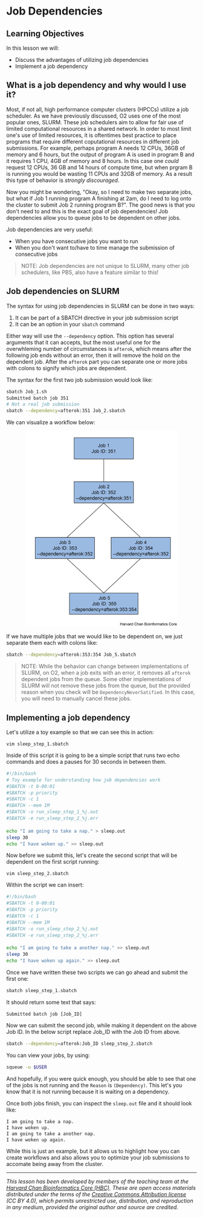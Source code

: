 # Job Dependencies

## Learning Objectives

In this lesson we will:
- Discuss the advantages of utilizing job dependencies
- Implement a job dependency

## What is a job dependency and why would I use it?

Most, if not all, high performance computer clusters (HPCCs) utilize a job scheduler. As we have previously discussed, O2 uses one of the most popular ones, SLURM. These job schedulers aim to allow for fair use of limited computational resources in a shared network. In order to most limit one's use of limited resources, it is oftentimes best practice to place programs that require different coputational resources in different job submissions. For example, perhaps program A needs 12 CPUs, 36GB of memory and 6 hours, but the output of program A is used in program B and it requires 1 CPU, 4GB of memory and 8 hours. In this case one *could* request 12 CPUs, 36 GB and 14 hours of compute time, but when prgram B is running you would be wasting 11 CPUs and 32GB of memory. As a result this type of behavior is *strongly discouraged*.

Now you might be wondering, "Okay, so I need to make two separate jobs, but what if Job 1 running program A finishing at 2am, do I need to log onto the cluster to submit Job 2 running program B?". The good news is that you don't need to and this is the exact goal of job dependencies! Job dependencies allow you to queue jobs to be dependent on other jobs.

Job dependencies are very useful:
- When you have consecutive jobs you want to run
- When you don't want to/have to time manage the submission of consecutive jobs

> NOTE: Job dependencies are not unique to SLURM, many other job schedulers, like PBS, also have a feature similar to this!

## Job dependencies on SLURM

The syntax for using job dependencies in SLURM can be done in two ways:
1) It can be part of a SBATCH directive in your job submission script
2) It can be an option in your `sbatch` command

Either way will use the `--dependency` option. This option has several arguments that it can accepts, but the most useful one for the overwhleming number of circumstances is `afterok`, which means after the following job ends without an error, then it will remove the hold on the dependent job. After the `afterok` part you can separate one or more jobs with colons to signify which jobs are dependent.

The syntax for the first two job submission would look like:

```bash
sbatch Job_1.sh
Submitted batch job 351
# Not a real job submission
sbatch --dependency=afterok:351 Job_2.sbatch
```

We can visualize a workflow below:

<p align="center">
<img src="../img/Job_dependencies.png" width="400">
</p>

If we have multiple jobs that we would like to be dependent on, we just separate them each with colons like:

```bash
sbatch --dependency=afterok:353:354 Job_5.sbatch
```

> NOTE: While the behavior can change between implementations of SLURM, on O2, when a job exits with an error, it removes all `afterok` dependent jobs from the queue. Some other implementations of SLURM will not remove these jobs from the queue, but the provided reason when you check will be `DependencyNeverSatified`. In this case, you will need to manually cancel these jobs.

## Implementing a job dependency

Let's utilize a toy example so that we can see this in action:

```
vim sleep_step_1.sbatch 
```

Inside of this script it is going to be a simple script that runs two echo commands and does a pauses for 30 seconds in between them.

```bash
#!/bin/bash
# Toy example for understanding how job dependencies work
#SBATCH -t 0-00:01
#SBATCH -p priority
#SBATCH -c 1
#SBATCH --mem 1M
#SBATCH -o run_sleep_step_1_%j.out
#SBATCH -e run_sleep_step_2_%j.err

echo "I am going to take a nap." > sleep.out
sleep 30
echo "I have woken up." >> sleep.out
```

Now before we submit this, let's create the second script that will be dependent on the first script running:

```
vim sleep_step_2.sbatch 
```

Within the script we can insert:

```bash
#!/bin/bash
#SBATCH -t 0-00:01
#SBATCH -p priority
#SBATCH -c 1
#SBATCH --mem 1M
#SBATCH -o run_sleep_step_2_%j.out
#SBATCH -e run_sleep_step_2_%j.err

echo "I am going to take a another nap." >> sleep.out
sleep 30
echo "I have woken up again." >> sleep.out
```

Once we have written these two scripts we can go ahead and submit the first one:

```bash
sbatch sleep_step_1.sbatch 
```

It should return some text that says:

```
Submitted batch job [Job_ID]
```

Now we can submit the second job, while making it dependent on the above Job ID. In the below script replace Job_ID with the Job ID from above.

```bash
sbatch --dependency=afterok:Job_ID sleep_step_2.sbatch 
```

You can view your jobs, by using:

```bash
squeue -u $USER
```

And hopefully, if you were quick enough, you should be able to see that one of the jobs is not running and the `Reason` is `(Dependency)`. This let's you know that it is not running because it is waiting on a dependency.

Once both jobs finish, you can inspect the `sleep.out` file and it should look like:

```
I am going to take a nap.
I have woken up.
I am going to take a another nap.
I have woken up again.
```

While this is just an example, but it allows us to highlight how you can create workflows and also allows you to optimize your job submissions to accomate being away from the cluster.

***

*This lesson has been developed by members of the teaching team at the [Harvard Chan Bioinformatics Core (HBC)](http://bioinformatics.sph.harvard.edu/). These are open access materials distributed under the terms of the [Creative Commons Attribution license](https://creativecommons.org/licenses/by/4.0/) (CC BY 4.0), which permits unrestricted use, distribution, and reproduction in any medium, provided the original author and source are credited.*
